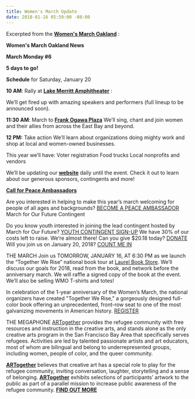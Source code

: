 ```yaml
---
title: Women's March Update
date: 2018-01-16 05:59:00 -08:00
---
```


Excerpted from the [**Women's March Oakland**](https://womensmarchoakland.org/) :
 
 [](http://bayareamarchforourfuture.weebly.com/)
**Women's March Oakland News**

**March Monday #6**

**5 days to go!**


**Schedule** for Saturday, January 20

**10 AM**: Rally at [**Lake Merritt Amphitheater**](https://www.google.com/maps/place/Lake+Merritt+Amphitheater/@37.7990182,-122.2628975,17z/data=!3m1!4b1!4m5!3m4!1s0x808f873433e19613:0x42896152be34d0d4!8m2!3d37.7990182!4d-122.2607088) :
  
We’ll get fired up with amazing speakers and performers
(full lineup to be announced soon).

**11:30 AM**: March to [**Frank Ogawa Plaza**](http://www2.oaklandnet.com/ContactUs/index.htm)
We’ll sing, chant and join women and their allies
from across the East Bay and beyond.

**12 PM:** Take action
We’ll learn about organizations doing mighty work
and shop at local and women-owned businesses.

This year we’ll have:
Voter registration
Food trucks
Local nonprofits and vendors

We’ll be updating our [**website**](https://womensmarchoakland.org/) daily until the event.
Check it out to learn about our generous sponsors, contingents and more!


**[Call for Peace Ambassadors](https://www.eventbrite.com/e/wmo-peace-ambassador-training-tickets-41689734117)**

Are you interested in helping to make this year’s march
welcoming for people of all ages and backgrounds?
[BECOME A PEACE AMBASSADOR](https://www.eventbrite.com/e/wmo-peace-ambassador-training-tickets-41689734117)
March for Our Future Contingent

Do you know youth interested in joining the lead contingent
hosted by March for Our Future?
[YOUTH CONTINGENT SIGN-UP](http://bayareamarchforourfuture.weebly.com/march-with-us.html)
We have 30% of our costs left to raise. We’re almost there!
Can you give $20.18 today?
[DONATE](https://www.flipcause.com/secure/cause_pdetails/MjUxMjI=)
Will you join us on January 20, 2018?
[COUNT ME IN](https://www.eventbrite.com/e/womens-march-oakland-2018-tickets-39573397096)

THE MARCH
Join us TOMORROW, JANUARY 16, AT 6:30 PM as we launch the “Together We Rise” national book tour at [Laurel Book Store](http://www.laurelbookstore.com/). We’ll discuss our goals for 2018, read from the book, and network before the anniversary march. We will raffle a signed copy of the book at the event. We’ll also be selling WMO T-shirts and totes!

In celebration of the 1-year anniversary of the Women’s March, the national organizers have created "Together We Rise," a gorgeously designed full-color book offering an unprecedented, front-row seat to one of the most galvanizing movements in American history.
[REGISTER](https://www.eventbrite.com/e/together-we-rise-oakland-book-release-party-tickets-41594376901) 

THE MEGAPHONE
[ARTogether](https://www.instagram.com/projectartogether/) provides the refugee community with free resources and instruction in the creative arts, and stands alone as the only creative arts program in the San Francisco Bay Area that specifically serves refugees. Activities are led by talented passionate artists and art educators, most of whom are bilingual and belong to underrepresented groups, including women, people of color, and the queer community.

[**ARTogether**](https://www.instagram.com/projectartogether/) believes that creative art has a special role to play for the refugee community, inviting conversation, laughter, storytelling and a sense of belonging. [**ARTogether**](https://www.instagram.com/projectartogether/) exhibits selections of participants’ artwork to the public as part of a parallel mission to increase public awareness of the refugee community.
[**FIND OUT MORE**](https://www.projectartogether.org/mission/)


